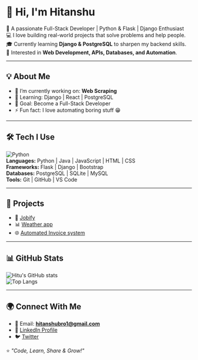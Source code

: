 # 👋 Hi, I'm Hitanshu 
🚀 A passionate Full-Stack Developer | Python & Flask | Django Enthusiast <br>
💻 I love building real-world projects that solve problems and help people. <br> 
🎓 Currently learning **Django & PostgreSQL** to sharpen my backend skills.  
🌟 Interested in **Web Development, APIs, Databases, and Automation**.

---

## 💡 About Me
- 🔭 I’m currently working on: **Web Scraping**
- 🌱 Learning: Django | React | PostgreSQL
- 🎯 Goal: Become a Full-Stack Developer
- ⚡ Fun fact: I love automating boring stuff 😁

---

## 🛠️ Tech I Use
![Python](https://skillicons.dev/icons?i=python,flask,django,html,css,js,bootstrap,git,github,postgresql) <br>
**Languages:** Python | Java | JavaScript | HTML | CSS  
**Frameworks:** Flask | Django | Bootstrap  
**Databases:** PostgreSQL | SQLite | MySQL  
**Tools:** Git | GitHub | VS Code  

---

## 📌 Projects
- 💼 [Jobify](https://github.com/Creative-Hituu/jobify)  
- 📊 [Weather app](https://github.com/Creative-Hituu/weather-app-react)  
- 🌐 [Automated Invoice system](https://github.com/Creative-Hituu/Automated-invoice-system)  

---

## 📊 GitHub Stats
![Hitu's GitHub stats](https://github-readme-stats.vercel.app/api?username=Creative-Hituu&show_icons=true&theme=radical)  
![Top Langs](https://github-readme-stats.vercel.app/api/top-langs/?username=Creative-Hituu&layout=compact&theme=radical)  

---

## 🌍 Connect With Me
- 📧 Email: **hitanshubro1@gmail.com**  
- 💼 [LinkedIn Profile](https://linkedin.com/in/hitanshu-prajapati-hi)  
- 🐦 [Twitter](https://twitter.com/btwitshituuu)  

⭐️ *"Code, Learn, Share & Grow!"*  
